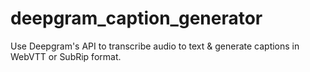 # deepgram_caption_generator
Use Deepgram's API to transcribe audio to text &amp; generate captions in WebVTT or SubRip format.
